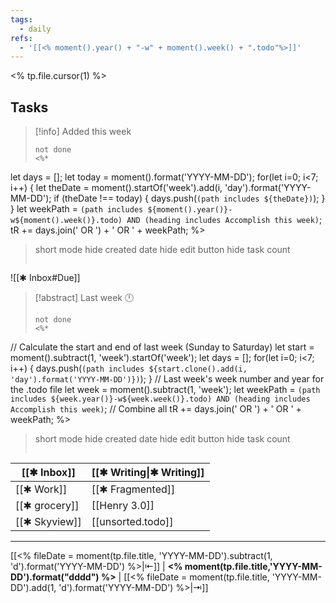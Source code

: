 ```yaml
---
tags:
  - daily
refs:
  - '[[<% moment().year() + "-w" + moment().week() + ".todo"%>]]'
---
```

<% tp.file.cursor(1) %>

## Tasks




> [!info] Added this week
> ```tasks
> not done
> <%*
  let days = [];
  let today = moment().format('YYYY-MM-DD');
  for(let i=0; i<7; i++) {
    let theDate = moment().startOf('week').add(i, 'day').format('YYYY-MM-DD');
    if (theDate !== today) {
      days.push(`(path includes ${theDate})`);
    }
  }
  let weekPath = `(path includes ${moment().year()}-w${moment().week()}.todo) AND (heading includes Accomplish this week)`;
  tR += days.join(' OR ') + ' OR ' + weekPath;
  %>
> short mode
> hide created date
> hide edit button
> hide task count
> ```

![[✱ Inbox#Due]]



> [!abstract] Last week  🕛
> ```tasks
> not done
> <%*
  // Calculate the start and end of last week (Sunday to Saturday)
  let start = moment().subtract(1, 'week').startOf('week');
  let days = [];
  for(let i=0; i<7; i++) {
    days.push(`(path includes ${start.clone().add(i, 'day').format('YYYY-MM-DD')})`);
  }
  // Last week's week number and year for the .todo file
  let week = moment().subtract(1, 'week');
  let weekPath = `(path includes ${week.year()}-w${week.week()}.todo) AND (heading includes Accomplish this week)`;
  // Combine all
  tR += days.join(' OR ') + ' OR ' + weekPath;
  %>
> short mode
> hide created date
> hide edit button
> hide task count
> ```



| [[✱ Inbox]] | [[✱ Writing\|✱ Writing]] |
| -------------- | ------------------------ |
| [[✱ Work]]     | [[✱ Fragmented]]         |
| [[✱ grocery]]  | [[Henry 3.0]]            |
| [[✱ Skyview]]  | [[unsorted.todo]]        |
***
[[<% fileDate = moment(tp.file.title, 'YYYY-MM-DD').subtract(1, 'd').format('YYYY-MM-DD') %>|⇤]]  | **<% moment(tp.file.title,'YYYY-MM-DD').format("dddd") %>** | [[<% fileDate = moment(tp.file.title, 'YYYY-MM-DD').add(1, 'd').format('YYYY-MM-DD') %>|⇥]]
